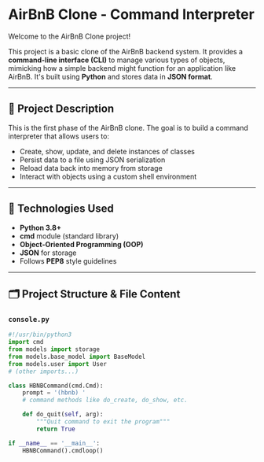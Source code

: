 # AirBnB Clone - Command Interpreter

Welcome to the AirBnB Clone project!

This project is a basic clone of the AirBnB backend system. It provides a **command-line interface (CLI)** to manage various types of objects, mimicking how a simple backend might function for an application like AirBnB. It's built using **Python** and stores data in **JSON format**.

---

## 📌 Project Description

This is the first phase of the AirBnB clone. The goal is to build a command interpreter that allows users to:

- Create, show, update, and delete instances of classes
- Persist data to a file using JSON serialization
- Reload data back into memory from storage
- Interact with objects using a custom shell environment

---

## 🧰 Technologies Used

- **Python 3.8+**
- **cmd** module (standard library)
- **Object-Oriented Programming (OOP)**
- **JSON** for storage
- Follows **PEP8** style guidelines

---

## 🗂️ Project Structure & File Content

### `console.py`

```python
#!/usr/bin/python3
import cmd
from models import storage
from models.base_model import BaseModel
from models.user import User
# (other imports...)

class HBNBCommand(cmd.Cmd):
    prompt = '(hbnb) '
    # command methods like do_create, do_show, etc.

    def do_quit(self, arg):
        """Quit command to exit the program"""
        return True

if __name__ == '__main__':
    HBNBCommand().cmdloop()